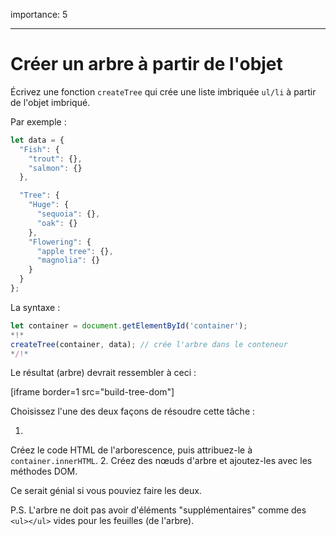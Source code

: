 importance: 5

---

# Créer un arbre à partir de l'objet

Écrivez une fonction `createTree` qui crée une liste imbriquée `ul/li` à partir de l'objet imbriqué.

Par exemple :

```js
let data = {
  "Fish": {
    "trout": {},
    "salmon": {}
  },

  "Tree": {
    "Huge": {
      "sequoia": {},
      "oak": {}
    },
    "Flowering": {
      "apple tree": {},
      "magnolia": {}
    }
  }
};
```

La syntaxe :

```js
let container = document.getElementById('container');
*!*
createTree(container, data); // crée l'arbre dans le conteneur
*/!*
```

Le résultat (arbre) devrait ressembler à ceci :

[iframe border=1 src="build-tree-dom"]

Choisissez l'une des deux façons de résoudre cette tâche :

1.
Créez le code HTML de l'arborescence, puis attribuez-le à `container.innerHTML`.
2.
Créez des nœuds d'arbre et ajoutez-les avec les méthodes DOM.

Ce serait génial si vous pouviez faire les deux.

P.S.
L'arbre ne doit pas avoir d'éléments "supplémentaires" comme des `<ul></ul>` vides pour les feuilles (de l'arbre).
